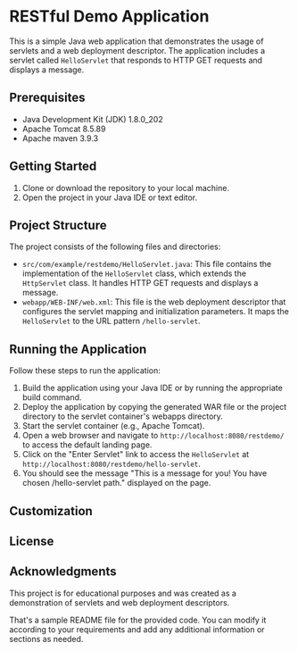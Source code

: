 # RESTful Demo Application

This is a simple Java web application that demonstrates the usage of servlets and a web deployment descriptor. The application includes a servlet called `HelloServlet` that responds to HTTP GET requests and displays a message.

## Prerequisites

- Java Development Kit (JDK) 1.8.0_202
- Apache Tomcat 8.5.89
- Apache maven 3.9.3

## Getting Started

1. Clone or download the repository to your local machine.
2. Open the project in your Java IDE or text editor.

## Project Structure

The project consists of the following files and directories:

- `src/com/example/restdemo/HelloServlet.java`: This file contains the implementation of the `HelloServlet` class, which extends the `HttpServlet` class. It handles HTTP GET requests and displays a message.
- `webapp/WEB-INF/web.xml`: This file is the web deployment descriptor that configures the servlet mapping and initialization parameters. It maps the `HelloServlet` to the URL pattern `/hello-servlet`.

## Running the Application

Follow these steps to run the application:

1. Build the application using your Java IDE or by running the appropriate build command.
2. Deploy the application by copying the generated WAR file or the project directory to the servlet container's webapps directory.
3. Start the servlet container (e.g., Apache Tomcat).
4. Open a web browser and navigate to `http://localhost:8080/restdemo/` to access the default landing page.
5. Click on the "Enter Servlet" link to access the `HelloServlet` at `http://localhost:8080/restdemo/hello-servlet`.
6. You should see the message "This is a message for you! You have chosen /hello-servlet path." displayed on the page.

## Customization


## License


## Acknowledgments

This project is for educational purposes and was created as a demonstration of servlets and web deployment descriptors.

That's a sample README file for the provided code. You can modify it according to your requirements and add any additional information or sections as needed.